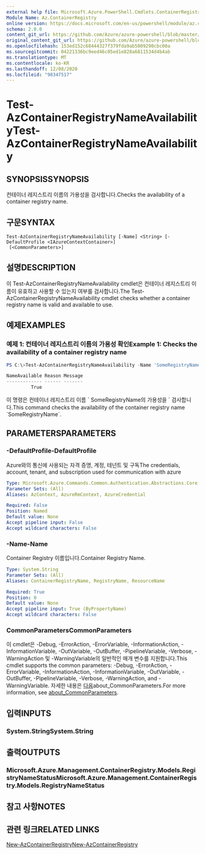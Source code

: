 ```yaml
---
external help file: Microsoft.Azure.PowerShell.Cmdlets.ContainerRegistry.dll-Help.xml
Module Name: Az.ContainerRegistry
online version: https://docs.microsoft.com/en-us/powershell/module/az.containerregistry/test-azcontainerregistrynameavailability
schema: 2.0.0
content_git_url: https://github.com/Azure/azure-powershell/blob/master/src/ContainerRegistry/ContainerRegistry/help/Test-AzContainerRegistryNameAvailability.md
original_content_git_url: https://github.com/Azure/azure-powershell/blob/master/src/ContainerRegistry/ContainerRegistry/help/Test-AzContainerRegistryNameAvailability.md
ms.openlocfilehash: 153ed152c68444327f379fda9ab5009290cbc00a
ms.sourcegitcommit: 04221336bc9eed46c05ed1e828a6811534d4b4ab
ms.translationtype: MT
ms.contentlocale: ko-KR
ms.lasthandoff: 12/08/2020
ms.locfileid: "98347517"
---
```

# <span data-ttu-id="77ea5-101">Test-AzContainerRegistryNameAvailability</span><span class="sxs-lookup"><span data-stu-id="77ea5-101">Test-AzContainerRegistryNameAvailability</span></span>

## <span data-ttu-id="77ea5-102">SYNOPSIS</span><span class="sxs-lookup"><span data-stu-id="77ea5-102">SYNOPSIS</span></span>
<span data-ttu-id="77ea5-103">컨테이너 레지스트리 이름의 가용성을 검사합니다.</span><span class="sxs-lookup"><span data-stu-id="77ea5-103">Checks the availability of a container registry name.</span></span>

## <span data-ttu-id="77ea5-104">구문</span><span class="sxs-lookup"><span data-stu-id="77ea5-104">SYNTAX</span></span>

```
Test-AzContainerRegistryNameAvailability [-Name] <String> [-DefaultProfile <IAzureContextContainer>]
 [<CommonParameters>]
```

## <span data-ttu-id="77ea5-105">설명</span><span class="sxs-lookup"><span data-stu-id="77ea5-105">DESCRIPTION</span></span>
<span data-ttu-id="77ea5-106">이 Test-AzContainerRegistryNameAvailability cmdlet은 컨테이너 레지스트리 이름이 유효하고 사용할 수 있는지 여부를 검사합니다.</span><span class="sxs-lookup"><span data-stu-id="77ea5-106">The Test-AzContainerRegistryNameAvailability cmdlet checks whether a container registry name is valid and available to use.</span></span>

## <span data-ttu-id="77ea5-107">예제</span><span class="sxs-lookup"><span data-stu-id="77ea5-107">EXAMPLES</span></span>

### <span data-ttu-id="77ea5-108">예제 1: 컨테이너 레지스트리 이름의 가용성 확인</span><span class="sxs-lookup"><span data-stu-id="77ea5-108">Example 1: Checks the availability of a container registry name</span></span>
```powershell
PS C:\>Test-AzContainerRegistryNameAvailability -Name 'SomeRegistryName'

NameAvailable Reason Message
------------- ------ -------
         True
```

<span data-ttu-id="77ea5-109">이 명령은 컨테이너 레지스트리 이름 \` SomeRegistryName의 가용성을 \` 검사합니다.</span><span class="sxs-lookup"><span data-stu-id="77ea5-109">This command checks the availability of the container registry name \`SomeRegistryName\`.</span></span>

## <span data-ttu-id="77ea5-110">PARAMETERS</span><span class="sxs-lookup"><span data-stu-id="77ea5-110">PARAMETERS</span></span>

### <span data-ttu-id="77ea5-111">-DefaultProfile</span><span class="sxs-lookup"><span data-stu-id="77ea5-111">-DefaultProfile</span></span>
<span data-ttu-id="77ea5-112">Azure와의 통신에 사용되는 자격 증명, 계정, 테넌트 및 구독</span><span class="sxs-lookup"><span data-stu-id="77ea5-112">The credentials, account, tenant, and subscription used for communication with azure</span></span>

```yaml
Type: Microsoft.Azure.Commands.Common.Authentication.Abstractions.Core.IAzureContextContainer
Parameter Sets: (All)
Aliases: AzContext, AzureRmContext, AzureCredential

Required: False
Position: Named
Default value: None
Accept pipeline input: False
Accept wildcard characters: False
```

### <span data-ttu-id="77ea5-113">-Name</span><span class="sxs-lookup"><span data-stu-id="77ea5-113">-Name</span></span>
<span data-ttu-id="77ea5-114">Container Registry 이름입니다.</span><span class="sxs-lookup"><span data-stu-id="77ea5-114">Container Registry Name.</span></span>

```yaml
Type: System.String
Parameter Sets: (All)
Aliases: ContainerRegistryName, RegistryName, ResourceName

Required: True
Position: 0
Default value: None
Accept pipeline input: True (ByPropertyName)
Accept wildcard characters: False
```

### <span data-ttu-id="77ea5-115">CommonParameters</span><span class="sxs-lookup"><span data-stu-id="77ea5-115">CommonParameters</span></span>
<span data-ttu-id="77ea5-116">이 cmdlet은 -Debug, -ErrorAction, -ErrorVariable, -InformationAction, -InformationVariable, -OutVariable, -OutBuffer, -PipelineVariable, -Verbose, -WarningAction 및 -WarningVariable의 일반적인 매개 변수를 지원합니다.</span><span class="sxs-lookup"><span data-stu-id="77ea5-116">This cmdlet supports the common parameters: -Debug, -ErrorAction, -ErrorVariable, -InformationAction, -InformationVariable, -OutVariable, -OutBuffer, -PipelineVariable, -Verbose, -WarningAction, and -WarningVariable.</span></span> <span data-ttu-id="77ea5-117">자세한 내용은 [다음](http://go.microsoft.com/fwlink/?LinkID=113216)about_CommonParameters.</span><span class="sxs-lookup"><span data-stu-id="77ea5-117">For more information, see [about_CommonParameters](http://go.microsoft.com/fwlink/?LinkID=113216).</span></span>

## <span data-ttu-id="77ea5-118">입력</span><span class="sxs-lookup"><span data-stu-id="77ea5-118">INPUTS</span></span>

### <span data-ttu-id="77ea5-119">System.String</span><span class="sxs-lookup"><span data-stu-id="77ea5-119">System.String</span></span>

## <span data-ttu-id="77ea5-120">출력</span><span class="sxs-lookup"><span data-stu-id="77ea5-120">OUTPUTS</span></span>

### <span data-ttu-id="77ea5-121">Microsoft.Azure.Management.ContainerRegistry.Models.RegistryNameStatus</span><span class="sxs-lookup"><span data-stu-id="77ea5-121">Microsoft.Azure.Management.ContainerRegistry.Models.RegistryNameStatus</span></span>

## <span data-ttu-id="77ea5-122">참고 사항</span><span class="sxs-lookup"><span data-stu-id="77ea5-122">NOTES</span></span>

## <span data-ttu-id="77ea5-123">관련 링크</span><span class="sxs-lookup"><span data-stu-id="77ea5-123">RELATED LINKS</span></span>

[<span data-ttu-id="77ea5-124">New-AzContainerRegistry</span><span class="sxs-lookup"><span data-stu-id="77ea5-124">New-AzContainerRegistry</span></span>]()


